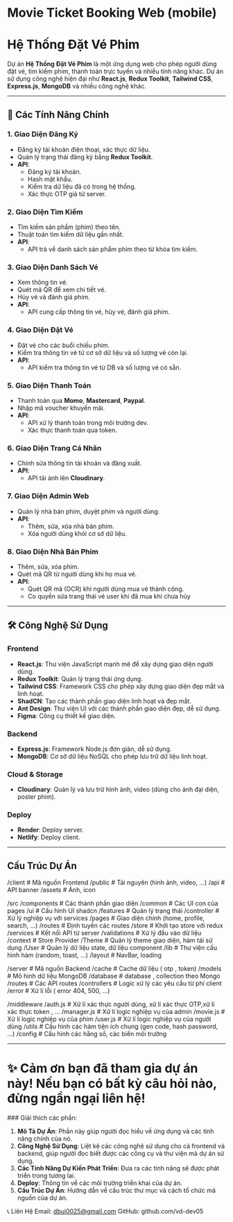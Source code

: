 # Movie Ticket Booking Web (mobile)
# Hệ Thống Đặt Vé Phim

Dự án **Hệ Thống Đặt Vé Phim** là một ứng dụng web cho phép người dùng đặt vé, tìm kiếm phim, thanh toán trực tuyến và nhiều tính năng khác. Dự án sử dụng công nghệ hiện đại như **React.js**, **Redux Toolkit**, **Tailwind CSS**, **Express.js**, **MongoDB** và nhiều công nghệ khác.

---

## 🚀 Các Tính Năng Chính

### 1. **Giao Diện Đăng Ký**
- Đăng ký tài khoản điện thoại, xác thực dữ liệu.
- Quản lý trạng thái đăng ký bằng **Redux Toolkit**.
- **API**:
  - Đăng ký tài khoản.
  - Hash mật khẩu.
  - Kiểm tra dữ liệu đã có trong hệ thống.
  - Xác thực OTP giả từ server.

### 2. **Giao Diện Tìm Kiếm**
- Tìm kiếm sản phẩm (phim) theo tên.
- Thuật toán tìm kiếm dữ liệu gần nhất.
- **API**:
  - API trả về danh sách sản phẩm phim theo từ khóa tìm kiếm.

### 3. **Giao Diện Danh Sách Vé**
- Xem thông tin vé.
- Quét mã QR để xem chi tiết vé.
- Hủy vé và đánh giá phim.
- **API**:
  - API cung cấp thông tin vé, hủy vé, đánh giá phim.

### 4. **Giao Diện Đặt Vé**
- Đặt vé cho các buổi chiếu phim.
- Kiểm tra thông tin vé từ cơ sở dữ liệu và số lượng vé còn lại.
- **API**:
  - API kiểm tra thông tin vé từ DB và số lượng vé có sẵn.

### 5. **Giao Diện Thanh Toán**
- Thanh toán qua **Momo**, **Mastercard**, **Paypal**.
- Nhập mã voucher khuyến mãi.
- **API**:
  - API xử lý thanh toán trong môi trường dev.
  - Xác thực thanh toán qua token.

### 6. **Giao Diện Trang Cá Nhân**
- Chỉnh sửa thông tin tài khoản và đăng xuất.
- **API**:
  - API tải ảnh lên **Cloudinary**.

### 7. **Giao Diện Admin Web**
- Quản lý nhà bán phim, duyệt phim và người dùng.
- **API**:
  - Thêm, sửa, xóa nhà bán phim.
  - Xóa người dùng khỏi cơ sở dữ liệu.

### 8. **Giao Diện Nhà Bán Phim**
- Thêm, sửa, xóa phim.
- Quét mã QR từ người dùng khi họ mua vé.
- **API**:
  - Quét QR mã (OCR) khi người dùng mua vé thành công.
  - Co quyền sửa trang thái vé user khi đã mua khi chưa hủy

---

## 🛠 Công Nghệ Sử Dụng

### **Frontend**
- **React.js**: Thư viện JavaScript mạnh mẽ để xây dựng giao diện người dùng.
- **Redux Toolkit**: Quản lý trạng thái ứng dụng.
- **Tailwind CSS**: Framework CSS cho phép xây dựng giao diện đẹp mắt và linh hoạt.
- **ShadCN**: Tạo các thành phần giao diện linh hoạt và đẹp mắt.
- **Ant Design**: Thư viện UI với các thành phần giao diện đẹp, dễ sử dụng.
- **Figma**: Công cụ thiết kế giao diện.

### **Backend**
- **Express.js**: Framework Node.js đơn giản, dễ sử dụng.
- **MongoDB**: Cơ sở dữ liệu NoSQL cho phép lưu trữ dữ liệu linh hoạt.

### **Cloud & Storage**
- **Cloudinary**: Quản lý và lưu trữ hình ảnh, video (dùng cho ảnh đại diện, poster phim).

### **Deploy**
- **Render**: Deploy server.
- **Netlify**: Deploy client.

---

## Cấu Trúc Dự Án 
/client            # Mã nguồn Frontend
    /public               # Tài nguyên (hình ảnh, video, ...)
  /api                # API banner
  /assets             # Ảnh, icon

/src
  /components         # Các thành phần giao diện
    /common           # Các UI con của pages
    /ui               # Cấu hình UI shadcn
  /features           # Quản lý trạng thái
  /controller         # Xử lý nghiệp vụ với services
  /pages              # Giao diện chính (home, profile, search, ...)
  /routes             # Định tuyến các routes
  /store              # Khởi tạo store với redux
  /services           # Kết nối API từ server
  /validations        # Xử lý đầu vào dữ liệu
  /context            # Store Provider
    /Theme            # Quản lý theme giao diện, hàm tái sử dụng
    /User             # Quản lý dữ liệu state, dữ liệu component
  /lib                # Thư viện cấu hình hàm (random, toast, ...)
  /layout             # NavBar, loading
    
/server            # Mã nguồn Backend
  /cache           # Cache dữ liệu ( otp , token)
  /models          # Mô hình dữ liệu MongoDB
  /database        # database , collection theo Mongo
  /routes          # Các API routes
  /controllers     # Logic xử lý các yêu cầu từ phí client 
  /error           # Xử lí lỗi ( error 404, 500, ...)

  /middleware
    /auth.js         # Xử lí xác thực người dùng, xử lí xác thực OTP,xử lí xác thực token , ... 
    /manager.js      # Xử lí logic nghiệp vụ của admin
    /movie.js        # Xử lí logic nghiệp vụ của phim
    /user.js         # Xử lí logic nghiệp vụ của người dùng
  /utils             # Cấu hình các hàm tiện ích chung (gen code, hash password, ...)
  /config            # Cấu hình các hằng số, các biến môi trường

---
<h1>✨ Cảm ơn bạn đã tham gia dự án này! Nếu bạn có bất kỳ câu hỏi nào, đừng ngần ngại liên hệ!</h1>
### Giải thích các phần:

1. **Mô Tả Dự Án**: Phần này giúp người đọc hiểu về ứng dụng và các tính năng chính của nó.
2. **Công Nghệ Sử Dụng**: Liệt kê các công nghệ sử dụng cho cả frontend và backend, giúp người đọc biết được các công cụ và thư viện mà dự án sử dụng.
4. **Các Tính Năng Dự Kiến Phát Triển**: Đưa ra các tính năng sẽ được phát triển trong tương lai.
5. **Deploy**: Thông tin về các môi trường triển khai của dự án.
6. **Cấu Trúc Dự Án**: Hướng dẫn về cấu trúc thư mục và cách tổ chức mã nguồn của dự án.

📞 Liên Hệ
Email: dbui0025@gmail.com
GitHub: github.com/vd-dev05
